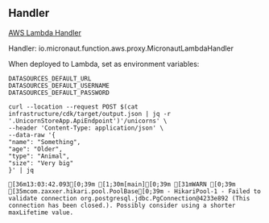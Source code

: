 ## Handler
[AWS Lambda Handler](https://docs.aws.amazon.com/lambda/latest/dg/java-handler.html)

Handler: io.micronaut.function.aws.proxy.MicronautLambdaHandler

When deployed to Lambda, set as environment variables: 
```
DATASOURCES_DEFAULT_URL
DATASOURCES_DEFAULT_USERNAME
DATASOURCES_DEFAULT_PASSWORD
```

```
curl --location --request POST $(cat infrastructure/cdk/target/output.json | jq -r '.UnicornStoreApp.ApiEndpoint')'/unicorns' \
--header 'Content-Type: application/json' \
--data-raw '{
"name": "Something",
"age": "Older",
"type": "Animal",
"size": "Very big"
}' | jq
```

```
[36m13:03:42.093[0;39m [1;30m[main][0;39m [31mWARN [0;39m [35mcom.zaxxer.hikari.pool.PoolBase[0;39m - HikariPool-1 - Failed to validate connection org.postgresql.jdbc.PgConnection@4233e892 (This connection has been closed.). Possibly consider using a shorter maxLifetime value.
```


